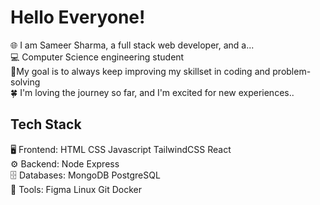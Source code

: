 # Hello Everyone! 
🌐 I am Sameer Sharma, a full stack web developer, and a...<br>💻 Computer Science engineering student<br>🎯My goal is to always keep improving my skillset in coding and problem-solving<br>🍀 I'm loving the journey so far, and I'm excited for new experiences..<br>

## Tech Stack<br>
🖥️ Frontend: HTML CSS Javascript TailwindCSS React<br>
⚙️ Backend: Node Express<br>
🗄️ Databases: MongoDB PostgreSQL<br>
🔧 Tools: Figma Linux Git Docker<br>

